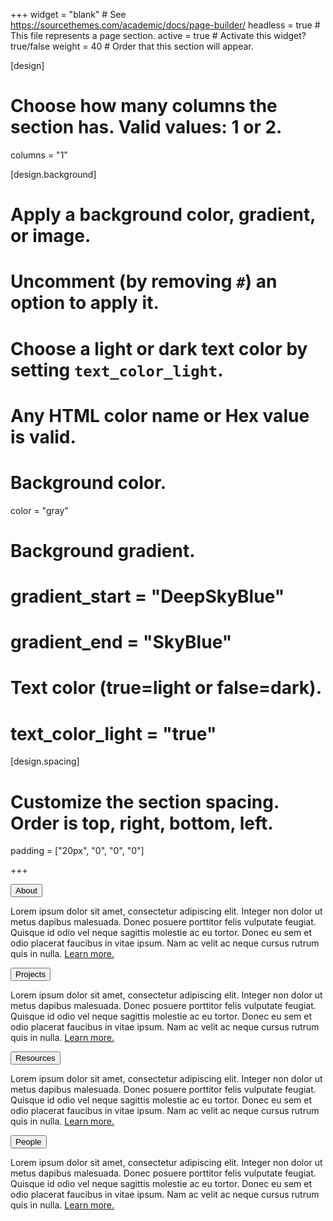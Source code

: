 +++
widget = "blank"  # See https://sourcethemes.com/academic/docs/page-builder/
headless = true  # This file represents a page section.
active = true  # Activate this widget? true/false
weight = 40  # Order that this section will appear.

[design]
  # Choose how many columns the section has. Valid values: 1 or 2.
  columns = "1"

[design.background]
  # Apply a background color, gradient, or image.
  #   Uncomment (by removing `#`) an option to apply it.
  #   Choose a light or dark text color by setting `text_color_light`.
  #   Any HTML color name or Hex value is valid.

  # Background color.
  color = "gray"

  # Background gradient.
  # gradient_start = "DeepSkyBlue"
  # gradient_end = "SkyBlue"

  # Text color (true=light or false=dark).
  # text_color_light = "true"

[design.spacing]
  # Customize the section spacing. Order is top, right, bottom, left.
  padding = ["20px", "0", "0", "0"]

+++

<div class="accordion" id="myAccordion">
    <div class="card">
        <div class="card-header" id="headingOne">
            <p class="mb-0">
                <button type="button" class="btn accordion-title" data-toggle="collapse" data-target="#collapseOne">About</button>
            </p>
        </div>
        <div id="collapseOne" class="collapse" aria-labelledby="headingOne" data-parent="#myAccordion">
            <div class="card-body">
                <p>Lorem ipsum dolor sit amet, consectetur adipiscing elit. Integer non dolor ut metus dapibus malesuada. Donec posuere porttitor felis vulputate feugiat. Quisque id odio vel neque sagittis molestie ac eu tortor. Donec eu sem et odio placerat faucibus in vitae ipsum. Nam ac velit ac neque cursus rutrum quis in nulla. <a href="/modeling">Learn more.</a></p>
            </div>
        </div>
    </div>
    <div class="card">
        <div class="card-header" id="headingTwo">
            <p class="mb-0">
                <button type="button" class="btn accordion-title" data-toggle="collapse" data-target="#collapseTwo">Projects</button>
            </p>
        </div>
        <div id="collapseTwo" class="collapse" aria-labelledby="headingTwo" data-parent="#myAccordion">
            <div class="card-body">
                <p>Lorem ipsum dolor sit amet, consectetur adipiscing elit. Integer non dolor ut metus dapibus malesuada. Donec posuere porttitor felis vulputate feugiat. Quisque id odio vel neque sagittis molestie ac eu tortor. Donec eu sem et odio placerat faucibus in vitae ipsum. Nam ac velit ac neque cursus rutrum quis in nulla. <a href="/analysis">Learn more.</a></p>
            </div>
        </div>
    </div>
    <div class="card">
        <div class="card-header" id="headingThree">
            <p class="mb-0">
                <button type="button" class="btn accordion-title" data-toggle="collapse" data-target="#collapseThree">Resources</button>
            </p>
        </div>
        <div id="collapseThree" class="collapse" aria-labelledby="headingThree" data-parent="#myAccordion">
            <div class="card-body">
                <p>Lorem ipsum dolor sit amet, consectetur adipiscing elit. Integer non dolor ut metus dapibus malesuada. Donec posuere porttitor felis vulputate feugiat. Quisque id odio vel neque sagittis molestie ac eu tortor. Donec eu sem et odio placerat faucibus in vitae ipsum. Nam ac velit ac neque cursus rutrum quis in nulla. <a href="/data">Learn more.</a></p>
            </div>
        </div>
    </div>
    <div class="card">
        <div class="card-header" id="headingTwo">
            <p class="mb-0">
                <button type="button" class="btn accordion-title" data-toggle="collapse" data-target="#collapseFour">People</button>
            </p>
        </div>
        <div id="collapseFour" class="collapse" aria-labelledby="headingFour" data-parent="#myAccordion">
            <div class="card-body">
                <p>Lorem ipsum dolor sit amet, consectetur adipiscing elit. Integer non dolor ut metus dapibus malesuada. Donec posuere porttitor felis vulputate feugiat. Quisque id odio vel neque sagittis molestie ac eu tortor. Donec eu sem et odio placerat faucibus in vitae ipsum. Nam ac velit ac neque cursus rutrum quis in nulla. <a href="/analysis">Learn more.</a></p>
            </div>
        </div>
    </div>
</div>

<script>
$(document).ready(function(){
    // Add minus icon for collapse element which is open by default
    $(".collapse.show").each(function(){
        $(this).prev(".card-header").find(".fa").addClass("fa-minus").removeClass("fa-plus");
    });

    // Toggle plus minus icon on show hide of collapse element
    $(".collapse").on('show.bs.collapse', function(){
        $(this).prev(".card-header").find(".fa").removeClass("fa-plus").addClass("fa-minus");
    }).on('hide.bs.collapse', function(){
        $(this).prev(".card-header").find(".fa").removeClass("fa-minus").addClass("fa-plus");
    });
});
</script>
